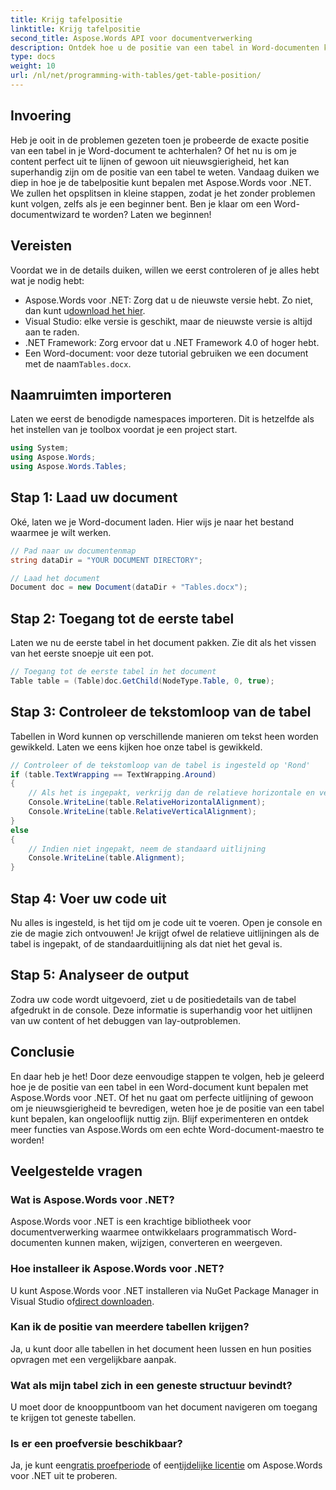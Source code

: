 ```yaml
---
title: Krijg tafelpositie
linktitle: Krijg tafelpositie
second_title: Aspose.Words API voor documentverwerking
description: Ontdek hoe u de positie van een tabel in Word-documenten kunt bepalen met Aspose.Words voor .NET met behulp van onze stapsgewijze handleiding.
type: docs
weight: 10
url: /nl/net/programming-with-tables/get-table-position/
---
```

## Invoering

Heb je ooit in de problemen gezeten toen je probeerde de exacte positie van een tabel in je Word-document te achterhalen? Of het nu is om je content perfect uit te lijnen of gewoon uit nieuwsgierigheid, het kan superhandig zijn om de positie van een tabel te weten. Vandaag duiken we diep in hoe je de tabelpositie kunt bepalen met Aspose.Words voor .NET. We zullen het opsplitsen in kleine stappen, zodat je het zonder problemen kunt volgen, zelfs als je een beginner bent. Ben je klaar om een Word-documentwizard te worden? Laten we beginnen!

## Vereisten

Voordat we in de details duiken, willen we eerst controleren of je alles hebt wat je nodig hebt:
-  Aspose.Words voor .NET: Zorg dat u de nieuwste versie hebt. Zo niet, dan kunt u[download het hier](https://releases.aspose.com/words/net/).
- Visual Studio: elke versie is geschikt, maar de nieuwste versie is altijd aan te raden.
- .NET Framework: Zorg ervoor dat u .NET Framework 4.0 of hoger hebt.
- Een Word-document: voor deze tutorial gebruiken we een document met de naam`Tables.docx`.

## Naamruimten importeren

Laten we eerst de benodigde namespaces importeren. Dit is hetzelfde als het instellen van je toolbox voordat je een project start.

```csharp
using System;
using Aspose.Words;
using Aspose.Words.Tables;
```

## Stap 1: Laad uw document

Oké, laten we je Word-document laden. Hier wijs je naar het bestand waarmee je wilt werken.

```csharp
// Pad naar uw documentenmap
string dataDir = "YOUR DOCUMENT DIRECTORY";

// Laad het document
Document doc = new Document(dataDir + "Tables.docx");
```

## Stap 2: Toegang tot de eerste tabel

Laten we nu de eerste tabel in het document pakken. Zie dit als het vissen van het eerste snoepje uit een pot.

```csharp
// Toegang tot de eerste tabel in het document
Table table = (Table)doc.GetChild(NodeType.Table, 0, true);
```

## Stap 3: Controleer de tekstomloop van de tabel

Tabellen in Word kunnen op verschillende manieren om tekst heen worden gewikkeld. Laten we eens kijken hoe onze tabel is gewikkeld.

```csharp
// Controleer of de tekstomloop van de tabel is ingesteld op 'Rond'
if (table.TextWrapping == TextWrapping.Around)
{
    // Als het is ingepakt, verkrijg dan de relatieve horizontale en verticale uitlijningen
    Console.WriteLine(table.RelativeHorizontalAlignment);
    Console.WriteLine(table.RelativeVerticalAlignment);
}
else
{
    // Indien niet ingepakt, neem de standaard uitlijning
    Console.WriteLine(table.Alignment);
}
```

## Stap 4: Voer uw code uit

Nu alles is ingesteld, is het tijd om je code uit te voeren. Open je console en zie de magie zich ontvouwen! Je krijgt ofwel de relatieve uitlijningen als de tabel is ingepakt, of de standaarduitlijning als dat niet het geval is.

## Stap 5: Analyseer de output

Zodra uw code wordt uitgevoerd, ziet u de positiedetails van de tabel afgedrukt in de console. Deze informatie is superhandig voor het uitlijnen van uw content of het debuggen van lay-outproblemen.

## Conclusie

En daar heb je het! Door deze eenvoudige stappen te volgen, heb je geleerd hoe je de positie van een tabel in een Word-document kunt bepalen met Aspose.Words voor .NET. Of het nu gaat om perfecte uitlijning of gewoon om je nieuwsgierigheid te bevredigen, weten hoe je de positie van een tabel kunt bepalen, kan ongelooflijk nuttig zijn. Blijf experimenteren en ontdek meer functies van Aspose.Words om een echte Word-document-maestro te worden!

## Veelgestelde vragen

### Wat is Aspose.Words voor .NET?

Aspose.Words voor .NET is een krachtige bibliotheek voor documentverwerking waarmee ontwikkelaars programmatisch Word-documenten kunnen maken, wijzigen, converteren en weergeven.

### Hoe installeer ik Aspose.Words voor .NET?

 U kunt Aspose.Words voor .NET installeren via NuGet Package Manager in Visual Studio of[direct downloaden](https://releases.aspose.com/words/net/).

### Kan ik de positie van meerdere tabellen krijgen?

Ja, u kunt door alle tabellen in het document heen lussen en hun posities opvragen met een vergelijkbare aanpak.

### Wat als mijn tabel zich in een geneste structuur bevindt?

U moet door de knooppuntboom van het document navigeren om toegang te krijgen tot geneste tabellen.

### Is er een proefversie beschikbaar?

 Ja, je kunt een[gratis proefperiode](https://releases.aspose.com/) of een[tijdelijke licentie](https://purchase.aspose.com/temporary-license/) om Aspose.Words voor .NET uit te proberen.